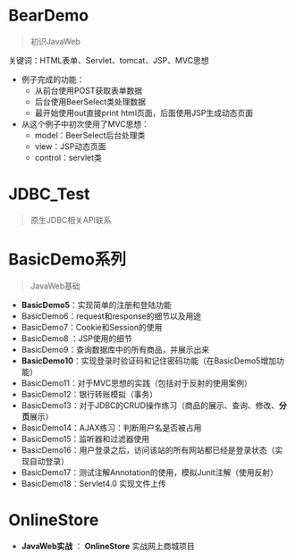 # BearDemo

>初识JavaWeb

关键词：HTML表单、Servlet、tomcat、JSP、MVC思想

- 例子完成的功能：
  - 从前台使用POST获取表单数据 
  - 后台使用BeerSelect类处理数据
  - 最开始使用out直接print html页面，后面使用JSP生成动态页面
- 从这个例子中初次使用了MVC思想：
  - model：BeerSelect后台处理类
  - view：JSP动态页面
  - control：servlet类 




# JDBC_Test

> 原生JDBC相关API联系


# BasicDemo系列

>JavaWeb基础

- **BasicDemo5**：实现简单的注册和登陆功能
- BasicDemo6：request和response的细节以及用途
- BasicDemo7：Cookie和Session的使用
- BasicDemo8 ：JSP使用的细节
- BasicDemo9：查询数据库中的所有商品，并展示出来
- **BasicDemo10**：实现登录时验证码和记住密码功能（在BasicDemo5增加功能）
- BasicDemo11：对于MVC思想的实践（包括对于反射的使用案例）
- BasicDemo12：银行转账模拟（事务）
- BasicDemo13：对于JDBC的CRUD操作练习（商品的展示、查询、修改、**分页**展示）
- BasicDemo14：AJAX练习：判断用户名是否被占用
- BasicDemo15：监听器和过滤器使用
- BasicDemo16：用户登录之后，访问该站的所有网站都已经是登录状态（实现自动登录）
- BasicDemo17：测试注解Annotation的使用，模拟Junit注解（使用反射）
- BasicDemo18：Servlet4.0 实现文件上传

# OnlineStore 

- **JavaWeb实战** ： **OnlineStore**  实战网上商城项目

















​     